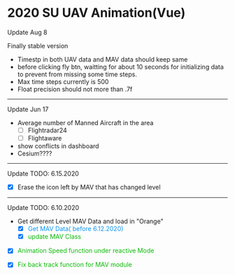 # 2020 SU UAV Animation(Vue)
Update Aug 8

Finally stable version

- Timestp in both UAV data and MAV data should keep same
- before clicking fly btn, waitting for about 10 seconds for initializing data to prevent from missing some time steps.
- Max time steps currently is 500
- Float precision should not more than .7f

---

Update Jun 17 

- Average number of Manned Aircraft in the area
  - [ ] Flightradar24
  - [ ] Flightaware
- show conflicts in dashboard
- Cesium????

---
Update TODO: 6.15.2020

- [x] Erase the icon left by MAV that has changed level

---

Update TODO: 6.10.2020

- Get different Level MAV Data and load in "Orange"
  - [x] <font color=#0e96f1>Get MAV Data( before 6.12.2020)</font>
  - [x] <font color=#0cb908>update MAV Class</font>
- [x] <font color=#0cb908>Animation Speed function under reactive Mode</font>

- [x] <font color=#0cb908>Fix back track function for MAV module</font>




